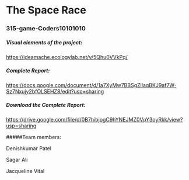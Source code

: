 # The Space Race
### 315-game-Coders10101010

##### Visual elements of the project:

https://ideamache.ecologylab.net/v/5Qhu0VVkPq/
##### Complete Report:

https://docs.google.com/document/d/1a7XyMw7BBSgZIlaqBKJ9af7W-Sz7Nxujy2bfOLSEHZ8/edit?usp=sharing

##### Download the Complete Report:
https://drive.google.com/file/d/0B7hibjpgC9hYNEJMZ0VpY3oyRkk/view?usp=sharing

#####Team members:

Denishkumar Patel

Sagar Ali

Jacqueline Vital

